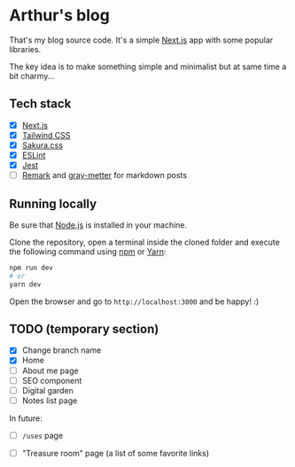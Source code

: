# Arthur's blog

That's my blog source code. It's a simple [Next.js](https://nextjs.org) app with some popular libraries.

The key idea is to make something simple and minimalist but at same time a bit charmy...

## Tech stack

- [x] [Next.js](https://nextjs.org)
- [x] [Tailwind CSS](https://tailwindcss.com/)
- [x] [Sakura.css](https://github.com/oxalorg/sakura/)
- [x] [ESLint](https://eslint.org/)
- [x] [Jest](https://jestjs.io/)
- [ ] [Remark](https://github.com/remarkjs/remark) and [gray-metter](https://github.com/jonschlinkert/gray-matter) for markdown posts

## Running locally

Be sure that [Node.js](https://nodejs.org/en/) is installed in your machine.

Clone the repository, open a terminal inside the cloned folder and execute the following command using [npm](https://npmjs.com) or [Yarn](https://yarnpkg.com/):

```bash
npm run dev
# or
yarn dev
```

Open the browser and go to `http://localhost:3000` and be happy! :)

## TODO (temporary section)

- [x] Change branch name
- [x] Home
- [ ] About me page
- [ ] SEO component
- [ ] Digital garden
- [ ] Notes list page

In future:
- [ ] `/uses` page
- [ ] "Treasure room" page (a list of some favorite links)

